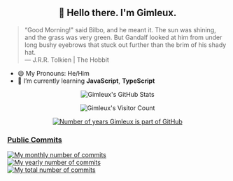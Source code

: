 <h2 align="center">👋 Hello there. I'm Gimleux.</h2>

> “Good Morning!" said Bilbo, and he meant it. The sun was shining, and the grass was very green. But Gandalf looked at him from under long bushy eyebrows that stuck out further than the brim of his shady hat.  
— J.R.R. Tolkien | The Hobbit

- 😄 My Pronouns: He/Him
- 🌱 I’m currently learning **JavaScript**, **TypeScript**

<p align="center">
    <img src="https://github-readme-stats.vercel.app/api?username=Gimleux&count_private=true&show_icons=true&theme=chartreuse-dark&hide=stars,issues" alt="Gimleux's GitHub Stats" />
</p>
<p align="center"> 
    <img src="https://profile-counter.glitch.me/Gimleux/count.svg" alt="Gimleux's Visitor Count" />
</p>
<p align="center">
    <a href="https://badges.pufler.dev"><img src="https://badges.pufler.dev/years/Gimleux" alt="Number of years Gimleux is part of GitHub" />
</p>

### Public Commits
![My monthly number of commits](https://badges.pufler.dev/commits/monthly/Gimleux)  
![My yearly number of commits](https://badges.pufler.dev/commits/yearly/Gimleux)  
![My total number of commits](https://badges.pufler.dev/commits/all/Gimleux)
